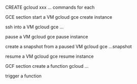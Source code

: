 CREATE gcloud xxx ... commands for each

GCE section
start a VM
gcloud gce create instance

ssh into a VM
gcloud gce ...

pause a VM
gcloud gce pause instance

create a snapshot from a paused VM
gcloud gce ...snapshot

resume a VM
gcloud gce resume instance

GCF section
create a function
gcloud ...

trigger a function


